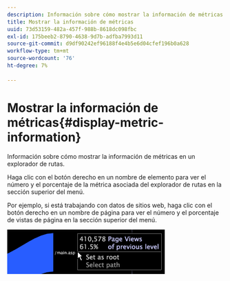 ```yaml
---
description: Información sobre cómo mostrar la información de métricas en un explorador de rutas.
title: Mostrar la información de métricas
uuid: 73d53159-482a-457f-988b-8618dc098fbc
exl-id: 175beeb2-8790-4638-9d7b-adfba7993d11
source-git-commit: d9df90242ef96188f4e4b5e6d04cfef196b0a628
workflow-type: tm+mt
source-wordcount: '76'
ht-degree: 7%

---
```


# Mostrar la información de métricas{#display-metric-information}

Información sobre cómo mostrar la información de métricas en un explorador de rutas.

Haga clic con el botón derecho en un nombre de elemento para ver el número y el porcentaje de la métrica asociada del explorador de rutas en la sección superior del menú.

Por ejemplo, si está trabajando con datos de sitios web, haga clic con el botón derecho en un nombre de página para ver el número y el porcentaje de vistas de página en la sección superior del menú.

![](assets/vis_PathBrowser_info.png)
